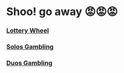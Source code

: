# Shoo! go away 😡😡😡

### [Lottery Wheel](https://pickerwheel.com/pw?id=jZiWn)

### [Solos Gambling](https://pickerwheel.com/pw?id=tDkaV)

### [Duos Gambling](https://pickerwheel.com/pw?id=QeFN3)

<!-- <iframe src="https://pickerwheel.com/emb/?choices=Grace%20Pyon,Thomas%20Clancy,Owen%20Bridges,Kimaya%20Joshi,William%20Niemiec-Andorfer,Max%20Goldblatt,Mr.%20Brown,Mr.%20Dixon,Shurifin,Isaiah,Coach%20Bombard,Saanvi,Rosie,Silas,Mr.%20Lee,James%20Henry%20Southern,Owen%20Bridges'%20Iphone,Justin%20Ferrero,Koko,Kaitlyn,Thomas%20Clancy's%20Airpods,Peter%20Wazdin,Olivia,Mysterious%20OwenHater856,Ben%20Ussery,Aubrey%20Niemiec-Andorfer,Mrs.%20Davis,Mrs.%20Hart,Katie%20Hanson,Noam%20Kolt,Sharleen%20Wang,Mr.%20Yeats,Wasps,Guy%20in%20library%20who%20took%20my%20seat,Avery%20Jones,Alec%20Aris,Daniel%20Duke,Northview%20High%20School,Aidan%20McGeever,Mr.%20Martin&title=Lottery%20Wheel" width="100%" height="100%" scrolling="no" frameborder="0"></iframe> -->

<!-- <iframe src="https://pickerwheel.com/emb/?choices=+4,-1,+7,-1,+10,+2,+8,+2,+7,+2,+10,-1,+7,-1,+3,-1,+20,-1&title=Solos%20Gambling%20Wheel" width="100%" height="100%" scrolling="no" frameborder="0"></iframe> -->

<!-- <iframe src="https://pickerwheel.com/emb/?choices=+2,-2,+6,-2,+10,-4,+14,-20,+14,-4,+10,-2,+6,-2,+2,-2,+40,-2&title=Duos%20Gambling%20Wheel" width="100%" height="100%" scrolling="no" frameborder="0"></iframe> -->